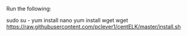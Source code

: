 Run the following:

sudo su -
yum install nano
yum install wget
wget https://raw.githubusercontent.com/pclever1/centELK/master/install.sh

